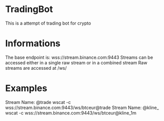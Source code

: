 # TradingBot
  This is a attempt of trading bot for crypto


# Informations
  The base endpoint is: wss://stream.binance.com:9443
  Streams can be accessed either in a single raw stream or in a combined stream
  Raw streams are accessed at /ws/<streamName>

# Examples
  Stream Name: <symbol>@trade
  wscat -c wss://stream.binance.com:9443/ws/btceur@trade
  Stream Name: <symbol>@kline_<interval>
  wscat -c wss://stream.binance.com:9443/ws/btceur@kline_1m
